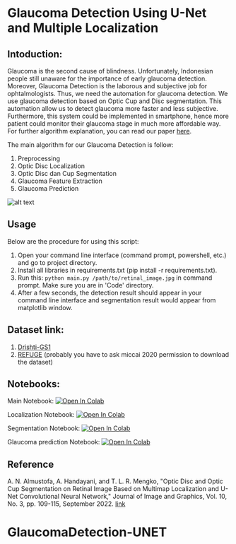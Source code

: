 # Glaucoma Detection Using U-Net and Multiple Localization

## Intoduction:

Glaucoma is the second cause of blindness. Unfortunately, Indonesian people still unaware for the importance of early glaucoma detection. Moreover, Glaucoma Detection is the laborous and subjective job for ophtalmologists. Thus, we need the automation for glaucoma detection. We use glaucoma detection based on Optic Cup and Disc segmentation. This automation allow us to detect glaucoma more faster and less subjective. Furthermore, this system could be implemented in smartphone, hence more patient could monitor their glaucoma stage in much more affordable way. For further algorithm explanation, you can read our paper [here](http://www.joig.net/index.php?m=content&c=index&a=show&catid=78&id=299).

The main algorithm for our Glaucoma Detection is follow: 
1. Preprocessing
2. Optic Disc Localization
3. Optic Disc dan Cup Segmentation
4. Glaucoma Feature Extraction
5. Glaucoma Prediction

![alt text](https://github.com/anasnafis77/Glaucoma-Detection-UNet/blob/main/readme_img/alg.png?raw=true "Glaucoma Detection Algorithm")

## Usage
Below are the procedure for using this script:
1. Open your command line interface (command prompt, powershell, etc.) and go to project directory.
2. Install all libraries in requirements.txt (pip install -r requirements.txt).   
3. Run this: `python main.py /path/to/retinal_image.jpg` in command prompt. Make sure you are in 'Code' directory.
4. After a few seconds, the detection result should appear in your command line interface and segmentation result would appear from matplotlib window.

## Dataset link:
1. [Drishti-GS1](http://cvit.iiit.ac.in/projects/mip/drishti-gs/mip-dataset2/Home.php)
2. [REFUGE](https://refuge.grand-challenge.org/REFUGE2Download/) (probably you have to ask miccai 2020 permission to download the dataset) 

## Notebooks:
Main Notebook:
[![Open In Colab](https://colab.research.google.com/assets/colab-badge.svg)](https://colab.research.google.com/github/anasnafis77/Deteksi-Glaukoma/blob/main/Notebooks/Main_notebook.ipynb) 

Localization Notebook:
[![Open In Colab](https://colab.research.google.com/assets/colab-badge.svg)](https://colab.research.google.com/github/anasnafis77/Deteksi-Glaukoma/blob/main/Notebooks/Localization_Notebook.ipynb)

Segmentation Notebook:
[![Open In Colab](https://colab.research.google.com/assets/colab-badge.svg)](https://colab.research.google.com/github/anasnafis77/Deteksi-Glaukoma/blob/main/Notebooks/Segmentation_notebook.ipynb)

Glaucoma prediction Notebook:
[![Open In Colab](https://colab.research.google.com/assets/colab-badge.svg)](https://colab.research.google.com/github/anasnafis77/Deteksi-Glaukoma/blob/main/Notebooks/Inferencing_notebook.ipynb)

## Reference
A. N. Almustofa, A. Handayani, and T. L. R. Mengko, "Optic Disc and Optic Cup Segmentation on Retinal Image Based on Multimap Localization and U-Net Convolutional Neural Network," Journal of Image and Graphics, Vol. 10, No. 3, pp. 109-115, September 2022.
[link](http://www.joig.net/index.php?m=content&c=index&a=show&catid=78&id=299) 
# GlaucomaDetection-UNET
